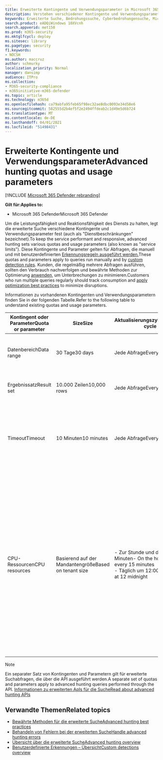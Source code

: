 ```yaml
---
title: Erweiterte Kontingente und Verwendungsparameter in Microsoft 365 Defender
description: Verstehen verschiedener Kontingente und Verwendungsparameter (Dienstbeschränkungen), die den erweiterten Suchesdienst reaktionsfähig halten
keywords: Erweiterte Suche, Bedrohungssuche, Cyberbedrohungensuche, Microsoft Threat Protection, microsoft 365, mtp, m365, Suche, Abfrage, Telemetrie, Schema, Kusto, CPU-Grenzwert, Abfragebeschränkung, Ressourcen, maximale Ergebnisse, Kontingent, Parameter, Zuordnung
search.product: eADQiWindows 10XVcnh
search.appverid: met150
ms.prod: m365-security
ms.mktglfcycl: deploy
ms.sitesec: library
ms.pagetype: security
f1.keywords:
- NOCSH
ms.author: maccruz
author: schmurky
localization_priority: Normal
manager: dansimp
audience: ITPro
ms.collection:
- M365-security-compliance
- m365initiative-m365-defender
ms.topic: article
ms.technology: m365d
ms.openlocfilehash: ca79abfa95feb65f98ec32ae8dbc0093e34d58e6
ms.sourcegitcommit: 582555d2b4ef5f2e2494ffdeab2c1d49e5d6b724
ms.translationtype: MT
ms.contentlocale: de-DE
ms.lasthandoff: 04/01/2021
ms.locfileid: "51498431"
---
```

# <a name="advanced-hunting-quotas-and-usage-parameters"></a><span data-ttu-id="3849e-104">Erweiterte Kontingente und Verwendungsparameter</span><span class="sxs-lookup"><span data-stu-id="3849e-104">Advanced hunting quotas and usage parameters</span></span>

[!INCLUDE [Microsoft 365 Defender rebranding](../includes/microsoft-defender.md)]


<span data-ttu-id="3849e-105">**Gilt für:**</span><span class="sxs-lookup"><span data-stu-id="3849e-105">**Applies to:**</span></span>
- <span data-ttu-id="3849e-106">Microsoft 365 Defender</span><span class="sxs-lookup"><span data-stu-id="3849e-106">Microsoft 365 Defender</span></span>

<span data-ttu-id="3849e-107">Um die Leistungsfähigkeit und Reaktionsfähigkeit des Diensts zu halten, legt die erweiterte Suche verschiedene Kontingente und Verwendungsparameter fest (auch als "Dienstbeschränkungen" bezeichnet).</span><span class="sxs-lookup"><span data-stu-id="3849e-107">To keep the service performant and responsive, advanced hunting sets various quotas and usage parameters (also known as "service limits").</span></span> <span data-ttu-id="3849e-108">Diese Kontingente und Parameter gelten für Abfragen, die manuell und mit benutzerdefinierten [Erkennungsregeln ausgeführt werden.](custom-detection-rules.md)</span><span class="sxs-lookup"><span data-stu-id="3849e-108">These quotas and parameters apply to queries run manually and by [custom detection rules](custom-detection-rules.md).</span></span> <span data-ttu-id="3849e-109">Kunden, die regelmäßig mehrere Abfragen ausführen, sollten den Verbrauch nachverfolgen und bewährte Methoden zur Optimierung [anwenden,](advanced-hunting-best-practices.md) um Unterbrechungen zu minimieren.</span><span class="sxs-lookup"><span data-stu-id="3849e-109">Customers who run multiple queries regularly should track consumption and [apply optimization best practices](advanced-hunting-best-practices.md) to minimize disruptions.</span></span>

<span data-ttu-id="3849e-110">Informationen zu vorhandenen Kontingenten und Verwendungsparametern finden Sie in der folgenden Tabelle.</span><span class="sxs-lookup"><span data-stu-id="3849e-110">Refer to the following table to understand existing quotas and usage parameters.</span></span>

| <span data-ttu-id="3849e-111">Kontingent oder Parameter</span><span class="sxs-lookup"><span data-stu-id="3849e-111">Quota or parameter</span></span> | <span data-ttu-id="3849e-112">Size</span><span class="sxs-lookup"><span data-stu-id="3849e-112">Size</span></span> | <span data-ttu-id="3849e-113">Aktualisierungszyklus</span><span class="sxs-lookup"><span data-stu-id="3849e-113">Refresh cycle</span></span> | <span data-ttu-id="3849e-114">Beschreibung</span><span class="sxs-lookup"><span data-stu-id="3849e-114">Description</span></span> |
|--|--|--|--|
| <span data-ttu-id="3849e-115">Datenbereich</span><span class="sxs-lookup"><span data-stu-id="3849e-115">Data range</span></span> | <span data-ttu-id="3849e-116">30 Tage</span><span class="sxs-lookup"><span data-stu-id="3849e-116">30 days</span></span> | <span data-ttu-id="3849e-117">Jede Abfrage</span><span class="sxs-lookup"><span data-stu-id="3849e-117">Every query</span></span> | <span data-ttu-id="3849e-118">Jede Abfrage kann Daten von bis zu den letzten 30 Tagen nachschauen.</span><span class="sxs-lookup"><span data-stu-id="3849e-118">Each query can look up data from up to the past 30 days.</span></span> |
| <span data-ttu-id="3849e-119">Ergebnissatz</span><span class="sxs-lookup"><span data-stu-id="3849e-119">Result set</span></span> | <span data-ttu-id="3849e-120">10.000 Zeilen</span><span class="sxs-lookup"><span data-stu-id="3849e-120">10,000 rows</span></span> | <span data-ttu-id="3849e-121">Jede Abfrage</span><span class="sxs-lookup"><span data-stu-id="3849e-121">Every query</span></span> | <span data-ttu-id="3849e-122">Jede Abfrage kann bis zu 10.000 Datensätze zurückgeben.</span><span class="sxs-lookup"><span data-stu-id="3849e-122">Each query can return up to 10,000 records.</span></span> |
| <span data-ttu-id="3849e-123">Timeout</span><span class="sxs-lookup"><span data-stu-id="3849e-123">Timeout</span></span> | <span data-ttu-id="3849e-124">10 Minuten</span><span class="sxs-lookup"><span data-stu-id="3849e-124">10 minutes</span></span> | <span data-ttu-id="3849e-125">Jede Abfrage</span><span class="sxs-lookup"><span data-stu-id="3849e-125">Every query</span></span> | <span data-ttu-id="3849e-126">Jede Abfrage kann bis zu 10 Minuten ausgeführt werden.</span><span class="sxs-lookup"><span data-stu-id="3849e-126">Each query can run for up to 10 minutes.</span></span> <span data-ttu-id="3849e-127">Wenn er nicht innerhalb von 10 Minuten abgeschlossen ist, zeigt der Dienst einen Fehler an.</span><span class="sxs-lookup"><span data-stu-id="3849e-127">If it does not complete within 10 minutes, the service displays an error.</span></span>
| <span data-ttu-id="3849e-128">CPU-Ressourcen</span><span class="sxs-lookup"><span data-stu-id="3849e-128">CPU resources</span></span> | <span data-ttu-id="3849e-129">Basierend auf der Mandantengröße</span><span class="sxs-lookup"><span data-stu-id="3849e-129">Based on tenant size</span></span> | <span data-ttu-id="3849e-130">- Zur Stunde und dann alle 15 Minuten</span><span class="sxs-lookup"><span data-stu-id="3849e-130">- On the hour and then every 15 minutes</span></span><br><span data-ttu-id="3849e-131">- Täglich um 12:00 Uhr</span><span class="sxs-lookup"><span data-stu-id="3849e-131">- Daily at 12 midnight</span></span> | <span data-ttu-id="3849e-132">Der Dienst erzwingt das tägliche und das 15-Minuten-Kontingent separat.</span><span class="sxs-lookup"><span data-stu-id="3849e-132">The service enforces the daily and the 15-minute quota separately.</span></span> <span data-ttu-id="3849e-133">Für jedes Kontingent zeigt das [Portal](advanced-hunting-errors.md) einen Fehler an, wenn eine Abfrage ausgeführt wird und der Mandant mehr als 10 % der zugewiesenen Ressourcen verbraucht hat.</span><span class="sxs-lookup"><span data-stu-id="3849e-133">For each quota, the [portal displays an error](advanced-hunting-errors.md) whenever a query runs and the tenant has consumed over 10% of allocated resources.</span></span> <span data-ttu-id="3849e-134">Abfragen werden blockiert, wenn der Mandant bis nach dem nächsten täglichen oder 15-minütigen Zyklus 100 % erreicht hat.</span><span class="sxs-lookup"><span data-stu-id="3849e-134">Queries are blocked if the tenant has reached 100% until after the next daily or 15-minute cycle.</span></span> |

>[!NOTE] 
><span data-ttu-id="3849e-135">Ein separater Satz von Kontingenten und Parametern gilt für erweiterte Suchabfragen, die über die API ausgeführt werden.</span><span class="sxs-lookup"><span data-stu-id="3849e-135">A separate set of quotas and parameters apply to advanced hunting queries performed through the API.</span></span> [<span data-ttu-id="3849e-136">Informationen zu erweiterten ApIs für die Suche</span><span class="sxs-lookup"><span data-stu-id="3849e-136">Read about advanced hunting APIs</span></span>](./api-advanced-hunting.md)

## <a name="related-topics"></a><span data-ttu-id="3849e-137">Verwandte Themen</span><span class="sxs-lookup"><span data-stu-id="3849e-137">Related topics</span></span>

- [<span data-ttu-id="3849e-138">Bewährte Methoden für die erweiterte Suche</span><span class="sxs-lookup"><span data-stu-id="3849e-138">Advanced hunting best practices</span></span>](advanced-hunting-best-practices.md)
- [<span data-ttu-id="3849e-139">Behandeln von Fehlern bei der erweiterten Suche</span><span class="sxs-lookup"><span data-stu-id="3849e-139">Handle advanced hunting errors</span></span>](advanced-hunting-errors.md)
- [<span data-ttu-id="3849e-140">Übersicht über die erweiterte Suche</span><span class="sxs-lookup"><span data-stu-id="3849e-140">Advanced hunting overview</span></span>](advanced-hunting-overview.md)
- [<span data-ttu-id="3849e-141">Benutzerdefinierte Erkennungen – Übersicht</span><span class="sxs-lookup"><span data-stu-id="3849e-141">Custom detections overview</span></span>](custom-detections-overview.md)